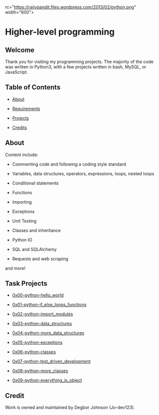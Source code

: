 rc="https://rajivpandit.files.wordpress.com/2013/02/python.png" width="600">



# Higher-level programming



## Welcome

Thank you for visiting my programming projects. The majority of the code was written in Python3, with a few projects written in bash, MySQL, or JavaScript.



## Table of Contents

* [About](#about)

* [Requirements](#requirements)

* [Projects](#projects)

* [Credits](#credits)



## About

Content include:

- Commenting code and following a coding style standard

- Variables, data structures, operators, expressions, loops, nested loops

- Conditional statements

- Functions

- Importing

- Exceptions

- Unit Testing

- Classes and inheritance

- Python IO

- SQL and SQLAlchemy

- Requests and web scraping

and more!



## Task Projects

- [0x00-python-hello_world](./0x00-python-hello_world)

- [0x01-python-if_else_loops_functions](./0x01-python-if_else_loops_functions)

- [0x02-python-import_modules](./0x02-python-import_modules)

- [0x03-python-data_structures](./0x03-python-data_structures)

- [0x04-python-more_data_structures](./0x04-python-more_data_structures)

- [0x05-python-exceptions](./0x05-python-exceptions)

- [0x06-python-classes](./0x06-python-classes)

- [0x07-python-test_driven_development](./0x07-python-test_driven_development)

- [0x08-python-more_classes](./0x08-python-more_classes)

- [0x09-python-everything_is_object](./0x09-python-everything_is_object)



## Credit
Work is owned and maintained by Degbor Johnson (Jo-dev123).

